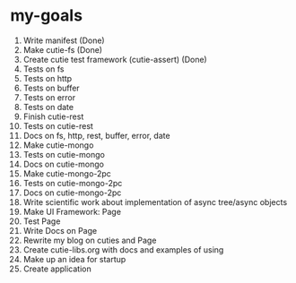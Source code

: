 # my-goals
1. Write manifest (Done)
2. Make cutie-fs (Done)
3. Create cutie test framework (cutie-assert) (Done)
4. Tests on fs
5. Tests on http
6. Tests on buffer
7. Tests on error
8. Tests on date
9. Finish cutie-rest
10. Tests on cutie-rest
11. Docs on fs, http, rest, buffer, error, date 
12. Make cutie-mongo
13. Tests on cutie-mongo
14. Docs on cutie-mongo
15. Make cutie-mongo-2pc
16. Tests on cutie-mongo-2pc
17. Docs on cutie-mongo-2pc
18. Write scientific work about implementation of async tree/async objects
19. Make UI Framework: Page
20. Test Page
21. Write Docs on Page
20. Rewrite my blog on cuties and Page
21. Create cutie-libs.org with docs and examples of using
22. Make up an idea for startup
23. Create application
